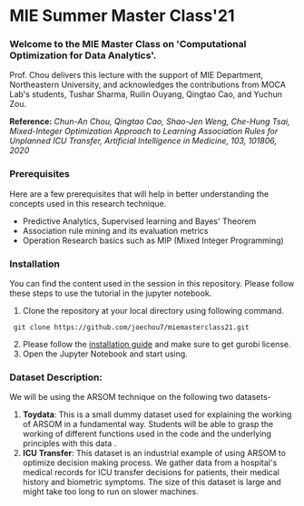 # MIE Summer Master Class'21 <WIP>

### Welcome to the MIE Master Class on 'Computational Optimization for Data Analytics'.

Prof. Chou delivers this lecture with the support of MIE Department, Northeastern University, and acknowledges the contributions from MOCA Lab's students, Tushar Sharma, Ruilin Ouyang, Qingtao Cao, and Yuchun Zou.

**Reference:** _Chun-An Chou, Qingtao Cao, Shao-Jen Weng, Che-Hung Tsai, Mixed-Integer Optimization Approach to Learning Association Rules for Unplanned ICU Transfer, Artificial Intelligence in Medicine, 103, 101806, 2020_


### Prerequisites
Here are a few prerequisites that will help in better understanding the concepts used in this research technique.
- Predictive Analytics, Supervised learning and Bayes' Theorem
- Association rule mining and its evaluation metrics
- Operation Research basics such as MIP (Mixed Integer Programming)

### Installation
You can find the content used in the session in this repository. Please follow these steps to use the tutorial in the jupyter notebook.

1. Clone the repository at your local directory using following command.
```
 git clone https://github.com/joechou7/miemasterclass21.git
```
2. Please follow the [installation guide](https://github.com/joechou7/miemasterclass21/blob/main/Python%20%26%20Gurobi%20Installation%20Guide%202021.pdf) and make sure to get gurobi license.
3. Open the Jupyter Notebook and start using.

### Dataset Description:

We will be using the ARSOM technique on the following two datasets-
1. **Toydata**: This is a small dummy dataset used for explaining the working of ARSOM in a fundamental way. Students will be able to grasp the working of different functions used in the code and the underlying principles with this data .
2. **ICU Transfer**: This dataset is an industrial example of using ARSOM to optimize decision making process. We gather data from a hospital's medical records for ICU transfer decisions for patients, their medical history and biometric symptoms. The size of this dataset is large and might take too long to run on slower machines.




